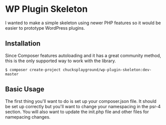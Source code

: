 # WP Plugin Skeleton
I wanted to make a simple skeleton using newer PHP features so it would be easier to prototype WordPress plugins.

## Installation
Since Composer features autoloading and it has a great community method, this is the only supported way to work with the library.
```
$ composer create-project chucksplayground/wp-plugin-skeleton:dev-master
```

## Basic Usage
The first thing you'll want to do is set up your composer.json file. It should be set up correctly but you'll want to change your namespacing in the psr-4 section. You will also want to update the init.php file and other files for namepacing changes.
